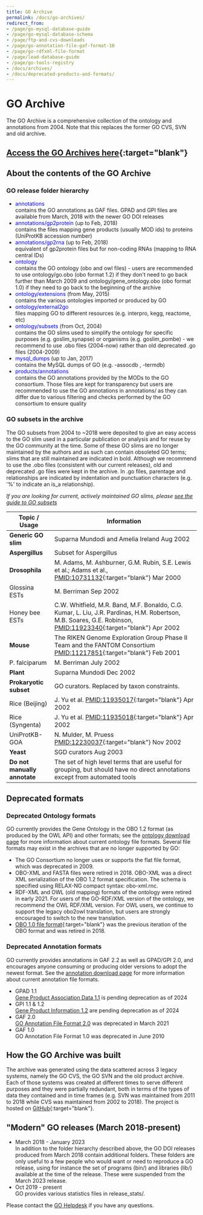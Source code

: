```yaml
---
title: GO Archive
permalink: /docs/go-archives/
redirect_from:
- /page/go-mysql-database-guide
- /page/go-mysql-database-schema
- /page/ftp-and-cvs-downloads
- /page/go-annotation-file-gaf-format-10
- /page/go-rdfxml-file-format
- /page/lead-database-guide
- /page/go-tools-registry
- /docs/archives/
- /docs/deprecated-products-and-formats/
---
```


# GO Archive

The GO Archive is a comprehensive collection of the ontology and annotations from 2004. Note that this replaces the former GO CVS, SVN and old archive.

## [Access the GO Archives here](http://release.geneontology.org/){:target="blank"} 

## About the contents of the GO Archive

### GO release folder hierarchy
* <span style="color: blue">annotations</span> <br> contains the GO annotations as GAF files. GPAD and GPI files are available from March, 2018 with the newer GO DOI releases
* <span style="color: blue">annotations/gp2protein</span> (up to Feb, 2018) <br> contains the files mapping gene products (usually MOD ids) to proteins (UniProtKB accession number)
* <span style="color: blue">annotations/gp2rna</span> (up to Feb, 2018) <br> equivalent of gp2protein files but for non-coding RNAs (mapping to RNA central IDs)
* <span style="color: blue">ontology</span> <br> contains the GO ontology (obo and owl files) - users are recommended to use ontology/go.obo (obo format 1.2) if they don't need to go back further than March 2009 and ontology/gene_ontology.obo (obo format 1.0) if they need to go back to the beginning of the archive
* <span style="color: blue">ontology/extensions</span> (from May, 2015) <br> contains the various ontologies imported or produced by GO
* <span style="color: blue">ontology/external2go</span> <br> files mapping GO to different resources (e.g. interpro, kegg, reactome, etc)
* <span style="color: blue">ontology/subsets</span> (from Oct, 2004) <br> contains the GO slims used to simplify the ontology for specific purposes (e.g. goslim_synapse) or organisms (e.g. goslim_pombe) - we recommend to use .obo files (2004-now) rather than old deprecated .go files (2004-2009)
* <span style="color: blue">mysql_dumps</span> (up to Jan, 2017) <br> contains the MySQL dumps of GO (e.g. -assocdb , -termdb)
* <span style="color: blue">products/annotations</span> <br> contains the GO annotations provided by the MODs to the GO consortium. Those files are kept for transparency but users are recommended to use the GO annotations in annotations/ as they can differ due to various filtering and checks performed by the GO consortium to ensure quality


### GO subsets in the archive
The GO subsets from 2004 to ~2018 were deposited to give an easy access to the GO slim used in a particular publication or analysis and for reuse by the GO community at the time. Some of these GO slims are no longer maintained by the authors and as such can contain obsoleted GO terms; slims that are still maintained are indicated in bold. Although we recommend to use the .obo files (consistent with our current releases), old and deprecated .go files were kept in the archive. In .go files, parentage and relationships are indicated by indentation and punctuation characters (e.g. '%' to indicate an is_a relationship).

_If you are looking for current, actively maintained GO slims, please [see the guide to GO subsets](/docs/go-subset-guide/#download-go-subsets)_

|Topic / Usage |	Information |
|--------------|--------------|
|**Generic GO slim** |	Suparna Mundodi and Amelia Ireland Aug 2002 |	
|**Aspergillus** |	Subset for Aspergillus |
|**Drosophila** |	M. Adams, M. Ashburner, G.M. Rubin, S.E. Lewis et al.; Adams et al., [PMID:10731132](http://www.ncbi.nlm.nih.gov/pubmed/10731132){:target="blank"} Mar 2000 |
|Glossina ESTs |	M. Berriman Sep 2002 |
|Honey bee ESTs |	C.W. Whitfield, M.R. Band, M.F. Bonaldo, C.G. Kumar, L. Liu, J.R. Pardinas, H.M. Robertson, M.B. Soares, G.E. Robinson, [PMID:11923340](http://www.ncbi.nlm.nih.gov/pubmed/11932240){:target="blank"} Apr 2002 |	
|**Mouse** |	The RIKEN Genome Exploration Group Phase II Team and the FANTOM Consortium [PMID:11217851](http://www.ncbi.nlm.nih.gov/pubmed/11217851){:target="blank"} Feb 2001 |
|P. falciparum |	M. Berriman July 2002 |	
|**Plant** |	Suparna Mundodi Dec 2002 |
|**Prokaryotic subset** |	GO curators. Replaced by taxon constraints. |
|Rice (Beijing) |	J. Yu et al. [PMID:11935017](http://www.ncbi.nlm.nih.gov/pubmed/11935017){:target="blank"} Apr 2002 |
|Rice (Syngenta) |	J. Yu et al. [PMID:11935018](http://www.ncbi.nlm.nih.gov/pubmed/11935018){:target="blank"} Apr 2002 |
|UniProtKB-GOA |	N. Mulder, M. Pruess [PMID:12230037](http://www.ncbi.nlm.nih.gov/pubmed/12230037){:target="blank"} Nov 2002 |
|**Yeast** |	SGD curators Aug 2003 	|
|**Do not manually annotate**|The set of high level terms that are useful for grouping, but should have no direct annotations except from automated tools| 

## Deprecated formats

### Deprecated Ontology formats

GO currently provides the Gene Ontology in the OBO 1.2 format (as produced by the OWL API) and other formats; see the [ontology download page](/docs/download-ontology/) for more information about current ontology file formats. Several file formats may exist in the archives that are no longer supported by GO:

+ The GO Consortium no longer uses or supports the flat file format, which was deprecated in 2009.
+ OBO-XML and FASTA files were retired in 2018.   OBO-XML was a direct XML serialization of the OBO 1.2 format specification. The schema is specified using RELAX-NG compact syntax: obo-xml.rnc.
+ RDF-XML and OWL (old mapping) formats of the ontology were retired in early 2021. For users of the GO-RDF/XML version of the ontology, we recommend the OWL RDF/XML version. For OWL users, we continue to support the legacy obo2owl translation, but users are strongly encouraged to switch to the new translation. 
+ [OBO 1.0 file format](http://owlcollab.github.io/oboformat/doc/GO.format.obo-1_0.html){:target="blank"} was the previous iteration of the OBO format and was retired in 2018.

### Deprecated Annotation formats

GO currently provides annotations in GAF 2.2 as well as GPAD/GPI 2.0, and encourages anyone consuming or producing older versions to adopt the newest format. See the [annotation download page](/docs/download-go-annotations/) for more information about current annotation file formats.

+  GPAD 1.1 <br> [Gene Product Association Data 1.1](/docs/gene-product-association-data-gpad-format-1.1/) is pending deprecation as of 2024
+  GPI 1.1 & 1.2 <br> [Gene Product Information 1.2](docs/gene-product-information-gpi-format/) are pending deprecation as of 2024
+  GAF 2.0 <br> [GO Annotation File Format 2.0](/docs/go-annotation-file-gaf-format-2.0/) was deprecated in March 2021 
+  GAF 1.0 <br> GO Annotation File Format 1.0 was deprecated in June 2010

## How the GO Archive was built
The archive was generated using the data scattered across 3 legacy systems, namely the GO CVS, the GO SVN and the old product archive. Each of those systems was created at different times to serve different purposes and they were partially redundant, both in terms of the types of data they contained and in time frames (e.g. SVN was maintained from 2011 to 2018 while CVS was maintained from 2002 to 2018). The project is hosted on [GitHub](https://github.com/geneontology/archive-reconstruction){:target="blank"}.

## "Modern" GO releases (March 2018-present)

* March 2018 - January 2023 <br> In addition to the folder hierarchy described above, the GO DOI releases produced from March 2018 contain additional folders. These folders are only useful to a few people who would want or need to reproduce a GO release, using for instance the set of programs (bin/) and libraries (lib/) available at the time of the release. These were suspended from the March 2023 release.
* Oct 2019 - present <br> GO provides various statistics files in release_stats/.

Please contact the <a href="http://help.geneontology.org">GO Helpdesk</a> if you have any questions.
